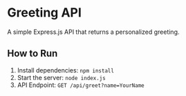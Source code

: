 # Greeting API
A simple Express.js API that returns a personalized greeting.

## How to Run
1. Install dependencies: `npm install`
2. Start the server: `node index.js`
3. API Endpoint: `GET /api/greet?name=YourName`
